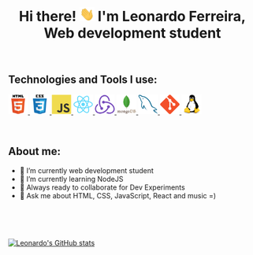 <h1 align="center">
<br>Hi there! <img src="./wave.gif" width="30"> I'm Leonardo Ferreira,<br>Web development student
</h1>
<br>
<h2>Technologies and Tools I use:</h2>

<p>
    <a href="https://www.w3.org/html/" target="_blank"> <img src="https://raw.githubusercontent.com/devicons/devicon/master/icons/html5/html5-original-wordmark.svg" alt="html5 icon" width="40" height="40"/> </a>
    <a href="https://www.w3schools.com/css/" target="_blank"> <img src="https://raw.githubusercontent.com/devicons/devicon/master/icons/css3/css3-original-wordmark.svg" alt="css3 icon" width="40" height="40"/> </a>
    <a href="https://developer.mozilla.org/en-US/docs/Web/JavaScript" target="_blank"> <img src="https://raw.githubusercontent.com/devicons/devicon/master/icons/javascript/javascript-original.svg" alt="javascript icon" width="40" height="40"/> </a>
    <a href="https://reactjs.org/" target="_blank"> <img src="https://github.com/devicons/devicon/raw/master/icons/react/react-original.svg" alt="react icon" width="40" height="40"/> </a>
    <a href="https://reactjs.org/" target="_blank"> <img src="https://github.com/devicons/devicon/raw/master/icons/redux/redux-original.svg" alt="redux icon" width="40" height="40"/> </a>
    <a href="https://www.mongodb.com/" target="_blank"> <img src="https://raw.githubusercontent.com/devicons/devicon/master/icons/mongodb/mongodb-original-wordmark.svg" alt="mongodb" width="40" height="40"/> </a>
    <a href="https://www.mysql.com/" target="_blank"> <img src="https://github.com/devicons/devicon/raw/master/icons/mysql/mysql-original.svg" alt="MySQL icon" width="40" height="40"/> </a>
    <a href="https://git-scm.com/" target="_blank"> <img src="https://github.com/devicons/devicon/raw/master/icons/git/git-original.svg" alt="git icon" width="40" height="40"/> </a>
    <a href="https://git-scm.com/" target="_blank"> <img src="https://github.com/devicons/devicon/raw/master/icons/linux/linux-original.svg" alt="git icon" width="40" height="40"/> </a>
</p>
<br>
<h2>About me:</h2>

<ul>
<li>🔭 I’m currently web development student</li>
<li>🌱 I’m currently learning NodeJS</li>
<li>👯 Always ready to collaborate for Dev Experiments</li>
<li>💬 Ask me about HTML, CSS, JavaScript, React and music =)</li>
</ul>

<br><br><br>

[![Leonardo's GitHub stats](https://github-readme-stats.vercel.app/api?username=leo606&hide=stars,issues&count_private=true&theme=nord&show_icons=true)](https://github.com/leo606/)
<!--
**leo606/leo606** is a ✨ _special_ ✨ repository because its `README.md` (this file) appears on your GitHub profile.

Here are some ideas to get you started:

- 🔭 I’m currently working on ...
- 🌱 I’m currently learning ...
- 👯 I’m looking to collaborate on ...
- 🤔 I’m looking for help with ...
- 💬 Ask me about ...
- 📫 How to reach me: ...
- 😄 Pronouns: ...
- ⚡ Fun fact: ...
-->
